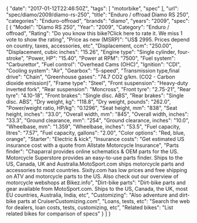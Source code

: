 {
    "date": "2017-01-12T22:46:50Z",
    "tags": [
        "motorbike",
        "spec"
    ],
    "url": "spec\/diamo\/2009\/diamo-rs-250",
    "title": "Enduro \/ offroad Diamo RS 250",
    "categories": "Enduro-offroad",
    "brands": "diamo",
    "years": "2009",
    "spec": [
        {
            "Model": "Diamo RS 250",
            "Year": "2009",
            "Category": "Enduro \/ offroad",
            "Rating": "Do you know this bike?Click here to rate it. We miss 1 vote to show the rating",
            "Price as new (MSRP)": "US$ 2995.   Prices depend on country, taxes, accessories, etc",
            "Displacement, ccm": "250.00",
            "Displacement, cubic inches": "15.26",
            "Engine type": "Single cylinder, four-stroke",
            "Power, HP": "15.40",
            "Power at RPM": "7500",
            "Fuel system": "Carburettor",
            "Fuel control": "Overhead Cams (OHC)",
            "Ignition": "CDI",
            "Cooling system": "Air",
            "Gearbox": "5-speed",
            "Transmission type,final drive": "Chain",
            "Greenhouse gases": "74.7 CO2 g\/km. (CO2 - Carbon dioxide emission)",
            "Frame type": "Steel",
            "Front suspension": "Heavy-duty inverted fork",
            "Rear suspension": "Moncross",
            "Front tyre": "2.75-21",
            "Rear tyre": "4.10-18",
            "Front brakes": "Single disc. ABS",
            "Rear brakes": "Single disc. ABS",
            "Dry weight, kg": "118.8",
            "Dry weight, pounds": "262.0",
            "Power\/weight ratio, HP\/kg": "0.1296",
            "Seat height, mm": "838",
            "Seat height, inches": "33.0",
            "Overall width, mm": "845",
            "Overall width, inches": "33.3",
            "Ground clearance, mm": "254",
            "Ground clearance, inches": "10.0",
            "Wheelbase, mm": "1.359",
            "Wheelbase, inches": "53.5",
            "Fuel capacity, litres": "7.57",
            "Fuel capacity, gallons": "2.00",
            "Color options": "Red, blue, orange",
            "Starter": "Electric & kick",
            "Insurance costs": "Get estimated US insurance cost with a quote from Allstate Motorcycle Insurance",
            "Parts finder": "Chaparral provides online schematics & OEM parts for the US.   Motorcycle Superstore provides an easy-to-use parts finder. Ships to the US, Canada, UK and Australia.MotoSport.com ships motorcycle parts and accessories to most countries.    Sixity.com has low prices and free shipping on ATV and motorcycle parts to the US. Also check out our overview of motorcycle webshops at Bikez.info",
            "Dirt-bike parts": "Dirt-bike parts and gear available from MotoSport.com. Ships to the US, Canada, the UK, most EU countries, Australia, India, etc",
            "Customizing": "Also adventure and dirt-bike parts at CruiserCustomizing.com",
            "Loans, tests, etc": "Search the web for dealers, loan costs, tests, customizing, etc",
            "Related bikes": "List related bikes for comparison of specs"
        }
    ]
}